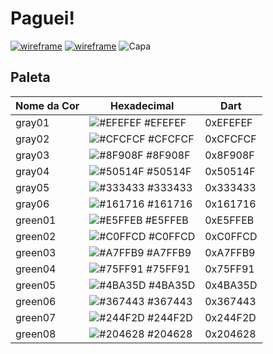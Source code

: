 # Paguei!
[![wireframe](https://img.shields.io/badge/paguei-wireframe-brightgreen)](https://www.figma.com/file/c5wLhHxiovoxolea0oHwR5/Paguei?node-id=60189%3A1362)
[![wireframe](https://img.shields.io/badge/paguei-wireframe-orange)](https://www.figma.com/file/kLK7FYnWKMoN68sQXcSniu/PayFlow?node-id=0%3A1)
![Capa](https://user-images.githubusercontent.com/13178261/122857290-a196dc00-d2ee-11eb-9096-b2006b0f8865.png)

## Paleta

| Nome da Cor | Hexadecimal | Dart |
|--|--|--|
| gray01 |![#EFEFEF](https://via.placeholder.com/20/EFEFEF/000000?text=+) #EFEFEF |0xEFEFEF |
| gray02 |![#CFCFCF](https://via.placeholder.com/20/CFCFCF/000000?text=+) #CFCFCF |0xCFCFCF |
| gray03 |![#8F908F](https://via.placeholder.com/20/8F908F/000000?text=+) #8F908F |0x8F908F |
| gray04 |![#50514F](https://via.placeholder.com/20/50514F/000000?text=+) #50514F |0x50514F |
| gray05 |![#333433](https://via.placeholder.com/20/333433/000000?text=+) #333433 |0x333433 |
| gray06 |![#161716](https://via.placeholder.com/20/161716/000000?text=+) #161716 |0x161716 |
| green01 |![#E5FFEB](https://via.placeholder.com/20/E5FFEB/000000?text=+) #E5FFEB |0xE5FFEB |
| green02 |![#C0FFCD](https://via.placeholder.com/20/C0FFCD/000000?text=+) #C0FFCD |0xC0FFCD |
| green03 |![#A7FFB9](https://via.placeholder.com/20/A7FFB9/000000?text=+) #A7FFB9 |0xA7FFB9 |
| green04 |![#75FF91](https://via.placeholder.com/20/75FF91/000000?text=+) #75FF91 |0x75FF91 |
| green05 |![#4BA35D](https://via.placeholder.com/20/4BA35D/000000?text=+) #4BA35D |0x4BA35D |
| green06 |![#367443](https://via.placeholder.com/20/367443/000000?text=+) #367443 |0x367443 |
| green07 |![#244F2D](https://via.placeholder.com/20/244F2D/000000?text=+) #244F2D |0x244F2D |
| green08 |![#204628](https://via.placeholder.com/20/204628/000000?text=+) #204628 |0x204628 |
